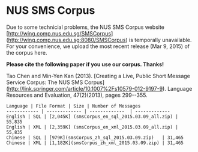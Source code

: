 # NUS SMS Corpus
Due to some technicial problems, the NUS SMS Corpus website [http://wing.comp.nus.edu.sg/SMSCorpus] (http://wing.comp.nus.edu.sg:8080/SMSCorpus) is temporally unavailable. For your convenience, we upload the most recent release (Mar 9, 2015) of the corpus here. 

**Please cite the following paper if you use our corpus. Thanks!**


Tao Chen and Min-Yen Kan (2013). [Creating a Live, Public Short Message Service Corpus: The NUS SMS Corpus] (http://link.springer.com/article/10.1007%2Fs10579-012-9197-9). Language Resources and Evaluation, 47(2)(2013), pages 299--355.


    Language | File Format | Size | Number of Messages 
    ------------ | ------------- | -------------  | -------------
    English | SQL | [2,045K] (smsCorpus_en_sql_2015.03.09_all.zip) | 55,835
    English | XML | [2,359K] (smsCorpus_en_xml_2015.03.09_all.zip) | 55,835
    Chinese | SQL | [979K](smsCorpus_zh_sql_2015.03.09.zip)   | 31,465
    Chinese | XML | [1,182K](smsCorpus_zh_xml_2015.03.09.zip) | 31,465
    
    
